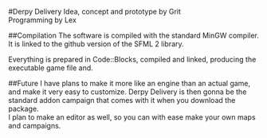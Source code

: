 #Derpy Delivery
Idea, concept and prototype by Grit  
Programming by Lex  

##Compilation
The software is compiled with the standard MinGW compiler.  
It is linked to the github version of the SFML 2 library.  
  
Everything is prepared in Code::Blocks, compiled and linked, producing the executable game file and.  

##Future
I have plans to make it more like an engine than an actual game, and make it very easy to customize. Derpy Delivery is then gonna be the standard addon campaign that comes with it when you download the package.  
I plan to make an editor as well, so you can with ease make your own maps and campaigns.  